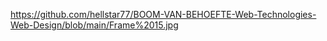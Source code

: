 https://github.com/hellstar77/BOOM-VAN-BEHOEFTE-Web-Technologies-Web-Design/blob/main/Frame%2015.jpg
